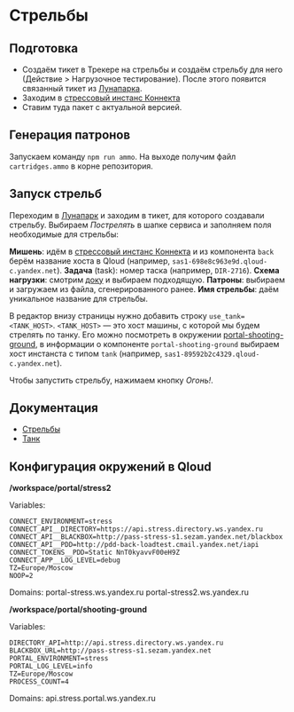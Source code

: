 # Стрельбы

## Подготовка

- Создаём тикет в Трекере на стрельбы и создаём стрельбу для него (Действие > Нагрузочное тестирование). После этого появится связанный тикет из [Лунапарка](https://lunapark.yandex-team.ru).
- Заходим в [стрессовый инстанс Коннекта](https://qloud-ext.yandex-team.ru/projects/workspace/portal/stress2)
- Ставим туда пакет с актуальной версией.

## Генерация патронов

Запускаем команду `npm run ammo`. На выходе получим файл `cartridges.ammo` в корне репозитория.

## Запуск стрельб

Переходим в [Лунапарк](https://lunapark.yandex-team.ru) и заходим в тикет, для которого создавали стрельбу.
Выбираем _Пострелять_ в шапке сервиса и заполняем поля необходимые для стрельбы:

**Мишень**: идём в [стрессовый инстанс Коннекта](https://qloud-ext.yandex-team.ru/projects/workspace/portal/stress2) и из компонента `back` берём название хоста в Qloud (например, `sas1-698e8c963e9d.qloud-c.yandex.net`).
**Задача** (task): номер таска (например, `DIR-2716`).
**Схема нагрузки**: смотрим [доку](https://yandextank.readthedocs.io/en/latest/tutorial.html#first-steps) и выбираем подходящую.
**Патроны**: выбираем и загружаем из файла, сгенерированного ранее.
**Имя стрельбы**: даём уникальное название для стрельбы.

В редактор внизу страницы нужно добавить строку `use_tank=<TANK_HOST>`. `<TANK_HOST>` &mdash; это хост машины, с которой мы будем стрелять по танку. Его можно посмотреть в окружении [portal-shooting-ground](https://qloud-ext.yandex-team.ru/projects/workspace/portal/shooting-ground/portal-shooting-ground), в информации о компоненте `portal-shooting-ground` выбираем хост инстанста с типом `tank` (например, `sas1-89592b2c4329.qloud-c.yandex.net`).

Чтобы запустить стрельбу, нажимаем кнопку _Огонь!_.

## Документация

- [Стрельбы](https://wiki.yandex-team.ru/nagruzochnoetestirovanie/lunapark/Firestarter/#povtoritstrelbu)
- [Танк](https://yandextank.readthedocs.io/en/latest/index.html)

## Конфигурация окружений в Qloud

**/workspace/portal/stress2**

Variables:
```
CONNECT_ENVIRONMENT=stress
CONNECT_API__DIRECTORY=https://api.stress.directory.ws.yandex.ru
CONNECT_API__BLACKBOX=http://pass-stress-s1.sezam.yandex.net/blackbox
CONNECT_API__PDD=http://pdd-back-loadtest.cmail.yandex.net/iapi
CONNECT_TOKENS__PDD=Static NnT0kyavvF00eH9Z
CONNECT_APP__LOG_LEVEL=debug
TZ=Europe/Moscow
NOOP=2
```

Domains:
portal-stress.ws.yandex.ru
portal-stress2.ws.yandex.ru

**/workspace/portal/shooting-ground**

Variables:
```
DIRECTORY_API=http://api.stress.directory.ws.yandex.ru
BLACKBOX_URL=http://pass-stress-s1.sezam.yandex.net
PORTAL_ENVIRONMENT=stress
PORTAL_LOG_LEVEL=info
TZ=Europe/Moscow
PROCESS_COUNT=4
```

Domains:
api.stress.portal.ws.yandex.ru

